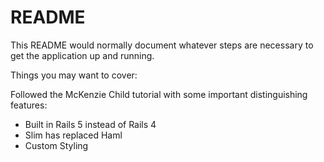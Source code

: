 # README

This README would normally document whatever steps are necessary to get the
application up and running.

Things you may want to cover:

Followed the McKenzie Child tutorial with some important distinguishing features:
- Built in Rails 5 instead of Rails 4
- Slim has replaced Haml
- Custom Styling
